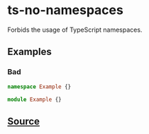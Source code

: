 # ts-no-namespaces

Forbids the usage of TypeScript namespaces.

## Examples

### Bad

```ts
namespace Example {}
```

```ts
module Example {}
```

## [Source](https://azuresdkspecs.z5.web.core.windows.net/TypeScriptSpec.html#ts-no-namespaces)
